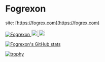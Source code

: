 # Fogrexon

site: [https://fogrex.com](https://fogrex.com)

<p align="left"> 
  <a href="https://github.com/Fogrexon/Fogrexon/">
    <img src="https://komarev.com/ghpvc/?username=Fogrexon" alt="Fogrexon" />
  </a>
  <a href="http://twitter.com/FagLexOn">
    <img height="20" src="https://img.shields.io/twitter/follow/FagLexOn?label=Twitter&logo=twitter&style=flat" />
  </a>
  <a href="https://github.com/Fogrexon">
    <img height="20" src="https://img.shields.io/github/followers/Fogrexon?label=follow&logo=github&style=flat" />
  </a>
</p>

[![Fogrexon's GitHub stats](https://github-readme-stats.vercel.app/api?username=Fogrexon)](https://github.com/anuraghazra/github-readme-stats)

[![trophy](https://github-profile-trophy.vercel.app/?username=Fogrexon)](https://github.com/ryo-ma/github-profile-trophy)

